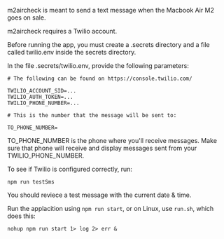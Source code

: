 m2aircheck is meant to send a text message when the Macbook Air M2 goes on sale.

m2aircheck requires a Twilio account.

Before running the app, you must create a .secrets directory and 
a file called twilio.env inside the secrets directory. 

In the file .secrets/twilio.env, provide the following parameters:

```
# The following can be found on https://console.twilio.com/   

TWILIO_ACCOUNT_SID=...
TWILIO_AUTH_TOKEN=...
TWILIO_PHONE_NUMBER=...

# This is the number that the message will be sent to: 

TO_PHONE_NUMBER=
```

TO_PHONE_NUMBER is the phone where you'll receive messages. 
Make sure that phone will receive and display messages sent
from your TWILIO_PHONE_NUMBER.

To see if Twilio is configured correctly, run:

```
npm run testSms
```

You should reviece a test message with the current date & time.

Run the applacition using `npm run start`, or on Linux, use `run.sh`, which does this:

```
nohup npm run start 1> log 2> err &
```

